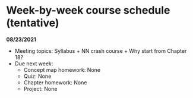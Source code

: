 # Week-by-week course schedule (tentative)

**08/23/2021**
   - Meeting topics: Syllabus + NN crash course + Why start from Chapter 18?
   - Due next week:
      - Concept map homework: None
      - Quiz: None
      - Chapter homework: None
      - Project: None




<!--
1. **01/28**
   - Meeting topics: QnA + Project ideas + Activities for the project
   - Due next week:
      - Concept map homework: Chapter 18
      - Quiz: Chapter 18
      - Chapter homework: None
      - Project: None
   - Suggestion:
      - Work on Activities 1 & 2 for the project
      
1. **02/04**
   - Meeting topics: QnA
   - Due next week:
      - Concept map homework: Chapter 1 and Chapter 2
      - Quiz: Chapter 1 & 2
      - Chapter homework: None
      - Project: None

1. **02/11**
   - Meeting topics: QnA
   - Due next week:
      - Concept map homework: Chapter 3
      - Quiz: Chapter 3
      - Chapter homework: Chapter 3 (Homeworks 1 & 2 - BFS)
      - Project: None

1. **02/18**
   - No class meeting scheduled (but may be scheduled based on request)
   - Due next week:
      - Concept map homework: Chapter 5
      - Quiz: Chapter 5
      - Chapter homework: Chapter 5 (Alpha-beta pruning)
      - Project: Phase I

1. **02/25**
   - No class meeting scheduled (but may be scheduled based on request)
   - Due next week:
      - Concept map homework: Chapter 7
      - Quiz: Chapter 7
      - Chapter homework: None
      - Project: None

1. **03/04**
   - No class meeting scheduled (but may be scheduled based on request)
   - Due next week:
      - Concept map homework: Chapter 22
      - Quiz: Chapter 22
      - Chapter homework: Chapter 22 (Natural Language Processing)
      - Project: None

1. **03/11**
   - No class meeting scheduled (but may be scheduled based on request)
   - Due next week:
      - Concept map homework: Chapter 24
      - Quiz: Chapter 24
      - Chapter homework: Chapter 24 (Perception)
      - Project: None

1. **03/18**
   - No class meeting scheduled (but may be scheduled based on request)
   - Due next week:
      - Concept map homework: Chapter 25
      - Quiz: Chapter 25
      - Chapter homework: None
      - Project: None

1. **03/25**
   - No class meeting scheduled (but may be scheduled based on request)
   - Due next week:
      - Concept map homework: None
      - Quiz: None
      - Chapter homework: None
      - Project: None

1. **04/01**
   - Spring break

1. **04/08**
   - Meeting topics: Project phase II
   - Due next week:
      - Concept map homework: Chapter 26
      - Quiz: Chapter 26
      - Chapter homework: None
      - Project: Phase II

1. **04/15**
   - No class meeting scheduled (but may be scheduled based on request)
   - Due next week:
      - Concept map homework: Fair Artificial Intelligence
      - Quiz: Fair Artificial Intelligence
      - Chapter homework: None
      - Project: None

1. **04/22**
   - No class meeting scheduled (but may be scheduled based on request)
   - Due next week:
      - Concept map homework: None
      - Quiz: None
      - Chapter homework: None
      - Project: Phase III
      
1. **04/29**
   - Support for project
   
1. **05/06**
   - Final project report submission opens

1. **05/13**
   - Final project report submission closes
-->
